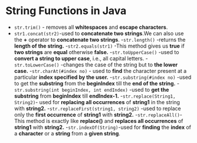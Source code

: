 # String Functions in Java

- `str.trim()` - removes all **whitespaces** and **escape characters**.
- `str1.concat(str2)`-used to **concatenate two strings**.We can also use the **+** operator to **concatenate two strings**.
-`str.length()` -returns the **length of the string.**
-`str2.equals(str1)` -This method gives us **true** if **two strings** are **equal** otherwise **false.**
-`str.toUpperCase()` -used to **convert a string to upper case**, i.e., all capital letters.
-`str.toLowerCase()` -changes the case of the string but to **the lower case.**
-`str.charAt(#index no)` - used to **find** the character present at a particular **index specified by the user.**
-`str.substring(#index no)` -used to get the **substring** from the **beginIndex** till the **end of the string.** 
-`str.substring(int beginIndex, int endIndex)` -used to **get the substring** from **beginIndex** till **endIndex-1.**
-`str.replace(String1, String2)`- used for **replacing all occurrences** of **string1** in the string with **string2.**
-`str.replaceFirst(string1, string2)` -used to replace only the **first occurrence** of **string1** with **string2.**
-`str.replaceAll()`-This method is exactly like **replace()** and **replaces all occurrences** of **string1** with **string2.**
-`str.indexOf(String)`-used for **finding** the **index** of a **character** or a **string** from a **given string**.

